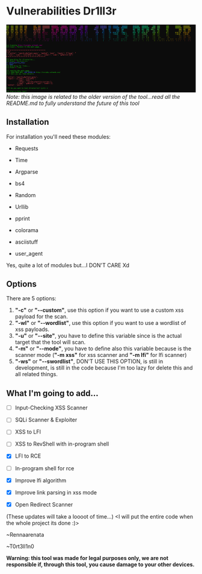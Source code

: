 # Vulnerabilities Dr1ll3r
![Banner](samplee.png)
_Note: this image is related to the older version of the tool...read all the README.md to fully understand the future of this tool_

## Installation
For installation you'll need these modules:

- Requests

- Time

- Argparse

- bs4

- Random

- Urllib

- pprint

- colorama

- asciistuff

- user_agent

Yes, quite a lot of modules but...I DON'T CARE Xd

## Options
There are 5 options:
1. **"-c"** or **"--custom"**, use this option if you want to use a custom xss payload for the scan.
2. **"-wl"** or **"--wordlist"**, use this option if you want to use a wordlist of xss payloads.
3. **"-u"** or **"--site"**, you have to define this variable since is the actual target that the tool will scan.
4. **"-m"** or **"--mode"**, you have to define also this variable because is the scanner mode (**"-m xss"** for xss scanner and **"-m lfi"** for lfi scanner)
5. **"-ws"** or **"--swordlist"**, DON'T USE THIS OPTION, is still in development, is still in the code because I'm too lazy for delete this and all related things.


## What I'm going to add...
- [ ] Input-Checking XSS Scanner

- [ ] SQLi Scanner & Exploiter

- [ ] XSS to LFI

- [ ] XSS to RevShell with in-program shell

- [x] LFI to RCE

- [ ] In-program shell for rce

- [x] Improve lfi algorithm

- [x] Improve link parsing in xss mode

- [x] Open Redirect Scanner

(These updates will take a loooot of time...) <I will put the entire code when the whole project its done :)>

~Rennaarenata

~T0rt3ll1n0



**Warning: this tool was made for legal purposes only, we are not responsible if, through this tool, you cause damage to your other devices.**
